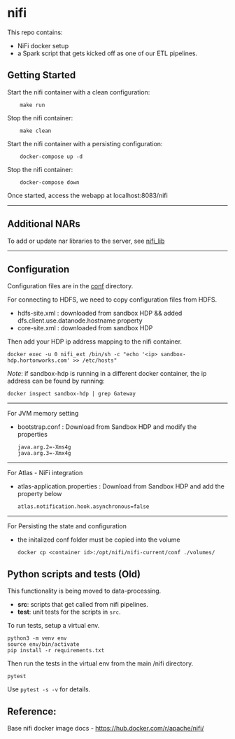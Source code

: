 # nifi

This repo contains:

- NiFi docker setup
- a Spark script that gets kicked off as one of our ETL pipelines.

## Getting Started

Start the nifi container with a clean configuration:
```
    make run
```
Stop the nifi container:

```
    make clean
```    


Start the nifi container with a persisting configuration:
```
    docker-compose up -d
```
Stop the nifi container:
```
    docker-compose down
```  
Once started, access the webapp at localhost:8083/nifi

---

## Additional NARs

To add or update nar libraries to the server, see [nifi_lib](./lib/)

---

## Configuration

Configuration files are in the [conf](./conf/) directory.

For connecting to HDFS, we need to copy configuration files from HDFS.

- hdfs-site.xml : downloaded from sandbox HDP && added dfs.client.use.datanode.hostname property
- core-site.xml : downloaded from sandbox HDP

Then add your HDP ip address mapping to the nifi container.
```
docker exec -u 0 nifi_ext /bin/sh -c "echo '<ip> sandbox-hdp.hortonworks.com' >> /etc/hosts"
```
*Note*: if sandbox-hdp is running in a different docker container, the ip address can be found by running:
```
docker inspect sandbox-hdp | grep Gateway
```
---

For JVM memory setting

- bootstrap.conf : Download from Sandbox HDP and modify the properties
    ```
    java.arg.2=-Xms4g
    java.arg.3=-Xmx4g
    ```

---

For Atlas - NiFi integration

- atlas-application.properties : Download from Sandbox HDP and add the property below
    ```
    atlas.notification.hook.asynchronous=false
    ```

---

For Persisting the state and configuration

- the initalized conf folder must be copied into the volume
    ```
    docker cp <container id>:/opt/nifi/nifi-current/conf ./volumes/
    ```

## Python scripts and tests (Old)

This functionality is being moved to data-processing.

- **src**: scripts that get called from nifi pipelines.
- **test**: unit tests for the scripts in `src`.

To run tests, setup a virtual env.
```
python3 -m venv env
source env/bin/activate
pip install -r requirements.txt
```

Then run the tests in the virtual env from the main /nifi directory.
```
pytest
```

Use ```pytest -s -v``` for details.

## Reference:

Base nifi docker image docs - https://hub.docker.com/r/apache/nifi/
